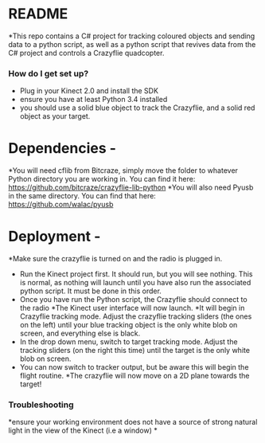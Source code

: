 # README #

*This repo contains a C# project for tracking coloured objects and sending data to a python script, as well as a python script that revives data from the C# project and controls a Crazyflie quadcopter.  

### How do I get set up? ###

* Plug in your Kinect 2.0 and install the SDK
* ensure you have at least Python 3.4 installed
* you should use a solid blue object to track the Crazyflie, and a solid red object as your target. 

# Dependencies - 
*You will need cflib from Bitcraze, simply move the folder to whatever Python directory you are working in. You can find it here: https://github.com/bitcraze/crazyflie-lib-python 
*You will also need Pyusb in the same directory. You can find that here: https://github.com/walac/pyusb


# Deployment -
*Make sure the crazyflie is turned on and the radio is plugged in.

* Run the Kinect project first. It should run, but you will see nothing. This is normal, as nothing will launch until you have also run the associated python script. It must be done in this order. 
* Once you have run the Python script, the Crazyflie should connect to the radio 
*The Kinect user interface will now launch.
*It will begin in Crazyflie tracking mode. Adjust the crazyflie tracking sliders (the ones on the left) until your blue tracking object is the only white blob on screen, and everything else is black.
* In the drop down menu, switch to target tracking mode. Adjust the tracking sliders (on the right this time) until the target is the only white blob on screen. 
* You can now switch to tracker output, but be aware this will begin the flight routine. 
*The crazyflie will now move on a 2D plane towards the target!

### Troubleshooting ###

*ensure your working environment does not have a source of strong natural light in the view of the Kinect (i.e a window)
*